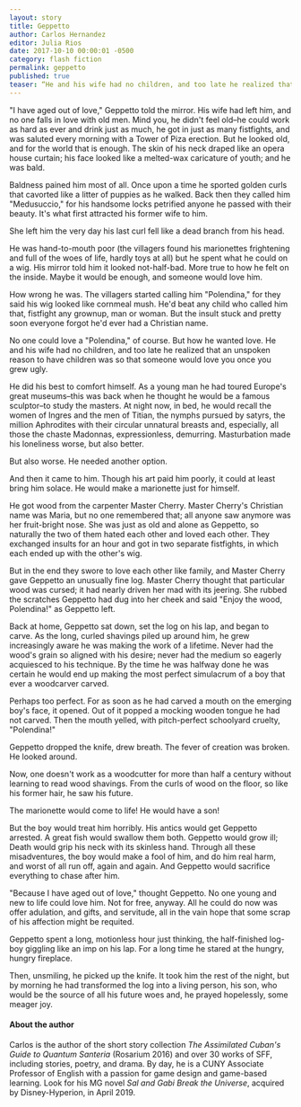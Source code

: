```yaml
---
layout: story
title: Geppetto
author: Carlos Hernandez
editor: Julia Rios
date: 2017-10-10 00:00:01 -0500
category: flash fiction
permalink: geppetto
published: true
teaser: “He and his wife had no children, and too late he realized that an unspoken reason to have children was so that someone would love you once you grew ugly.”
---
```


"I have aged out of love," Geppetto told the mirror. His wife had left him, and no one falls in love with old men. Mind you, he didn't feel old–he could work as hard as ever and drink just as much, he got in just as many fistfights, and was saluted every morning with a Tower of Piza erection. But he looked old, and for the world that is enough. The skin of his neck draped like an opera house curtain; his face looked like a melted-wax caricature of youth; and he was bald.

Baldness pained him most of all. Once upon a time he sported golden curls that cavorted like a litter of puppies as he walked. Back then they called him "Medusuccio," for his handsome locks petrified anyone he passed with their beauty. It's what first attracted his former wife to him.

She left him the very day his last curl fell like a dead branch from his head.

He was hand-to-mouth poor (the villagers found his marionettes frightening and full of the woes of life, hardly toys at all) but he spent what he could on a wig. His mirror told him it looked not-half-bad. More true to how he felt on the inside. Maybe it would be enough, and someone would love him.

How wrong he was. The villagers started calling him "Polendina," for they said his wig looked like cornmeal mush. He'd beat any child who called him that, fistfight any grownup, man or woman. But the insult stuck and pretty soon everyone forgot he'd ever had a Christian name.

No one could love a "Polendina," of course. But how he wanted love. He and his wife had no children, and too late he realized that an unspoken reason to have children was so that someone would love you once you grew ugly.

He did his best to comfort himself. As a young man he had toured Europe's great museums–this was back when he thought he would be a famous sculptor–to study the masters. At night now, in bed, he would recall the women of Ingres and the men of Titian, the nymphs pursued by satyrs, the million Aphrodites with their circular unnatural breasts and, especially, all those the chaste Madonnas, expressionless, demurring. Masturbation made his loneliness worse, but also better.

But also worse. He needed another option.

And then it came to him. Though his art paid him poorly, it could at least bring him solace. He would make a marionette just for himself.

He got wood from the carpenter Master Cherry. Master Cherry's Christian name was Maria, but no one remembered that; all anyone saw anymore was her fruit-bright nose. She was just as old and alone as Geppetto, so naturally the two of them hated each other and loved each other. They exchanged insults for an hour and got in two separate fistfights, in which each ended up with the other's wig.

But in the end they swore to love each other like family, and Master Cherry gave Geppetto an unusually fine log. Master Cherry thought that particular wood was cursed; it had nearly driven her mad with its jeering. She rubbed the scratches Geppetto had dug into her cheek and said "Enjoy the wood, Polendina!" as Geppetto left.

Back at home, Geppetto sat down, set the log on his lap, and began to carve. As the long, curled shavings piled up around him, he grew increasingly aware he was making the work of a lifetime. Never had the wood's grain so aligned with his desire; never had the medium so eagerly acquiesced to his technique. By the time he was halfway done he was certain he would end up making the most perfect simulacrum of a boy that ever a woodcarver carved.

Perhaps too perfect. For as soon as he had carved a mouth on the emerging boy's face, it opened. Out of it popped a mocking wooden tongue he had not carved. Then the mouth yelled, with pitch-perfect schoolyard cruelty, "Polendina!"

Geppetto dropped the knife, drew breath. The fever of creation was broken. He looked around.

Now, one doesn't work as a woodcutter for more than half a century without learning to read wood shavings. From the curls of wood on the floor, so like his former hair, he saw his future.

The marionette would come to life! He would have a son!

But the boy would treat him horribly. His antics would get Geppetto arrested. A great fish would swallow them both. Geppetto would grow ill; Death would grip his neck with its skinless hand. Through all these misadventures, the boy would make a fool of him, and do him real harm, and worst of all run off, again and again. And Geppetto would sacrifice everything to chase after him.

"Because I have aged out of love," thought Geppetto. No one young and new to life could love him. Not for free, anyway. All he could do now was offer adulation, and gifts, and servitude, all in the vain hope that some scrap of his affection might be requited.

Geppetto spent a long, motionless hour just thinking, the half-finished log-boy giggling like an imp on his lap. For a long time he stared at the hungry, hungry fireplace.

Then, unsmiling, he picked up the knife. It took him the rest of the night, but by morning he had transformed the log into a living person, his son, who would be the source of all his future woes and, he prayed hopelessly, some meager joy.

#### About the author

Carlos is the author of the short story collection _The Assimilated Cuban's Guide to Quantum Santeria_ (Rosarium 2016) and over 30 works of SFF, including stories, poetry, and drama. By day, he is a CUNY Associate Professor of English with a passion for game design and game-based learning. Look for his MG novel _Sal and Gabi Break the Universe_, acquired by Disney-Hyperion, in April 2019.
